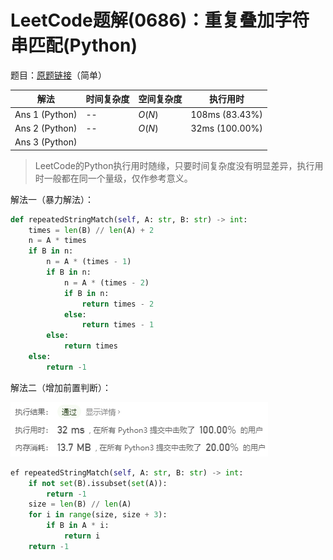 # LeetCode题解(0686)：重复叠加字符串匹配(Python)

题目：[原题链接](https://leetcode-cn.com/problems/repeated-string-match/)（简单）

| 解法           | 时间复杂度 | 空间复杂度     | 执行用时       |
| -------------- | ---------- | -------------- | -------------- |
| Ans 1 (Python) | --     | $O(N)$  |     108ms (83.43%)           |
| Ans 2 (Python) | --         | $O(N)$         | 32ms (100.00%) |
| Ans 3 (Python) |            |                |                |

>  LeetCode的Python执行用时随缘，只要时间复杂度没有明显差异，执行用时一般都在同一个量级，仅作参考意义。

解法一（暴力解法）：

```python
def repeatedStringMatch(self, A: str, B: str) -> int:
    times = len(B) // len(A) + 2
    n = A * times
    if B in n:
        n = A * (times - 1)
        if B in n:
            n = A * (times - 2)
            if B in n:
                return times - 2
            else:
                return times - 1
        else:
            return times
    else:
        return -1
```

解法二（增加前置判断）：

![LeetCode题解(0686)：截图1.png](LeetCode题解(0686)：截图1.png)

```python
ef repeatedStringMatch(self, A: str, B: str) -> int:
    if not set(B).issubset(set(A)):
        return -1
    size = len(B) // len(A)
    for i in range(size, size + 3):
        if B in A * i:
            return i
    return -1
```